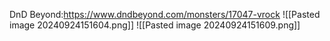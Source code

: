 DnD Beyond:https://www.dndbeyond.com/monsters/17047-vrock
![[Pasted image 20240924151604.png]]
![[Pasted image 20240924151609.png]]